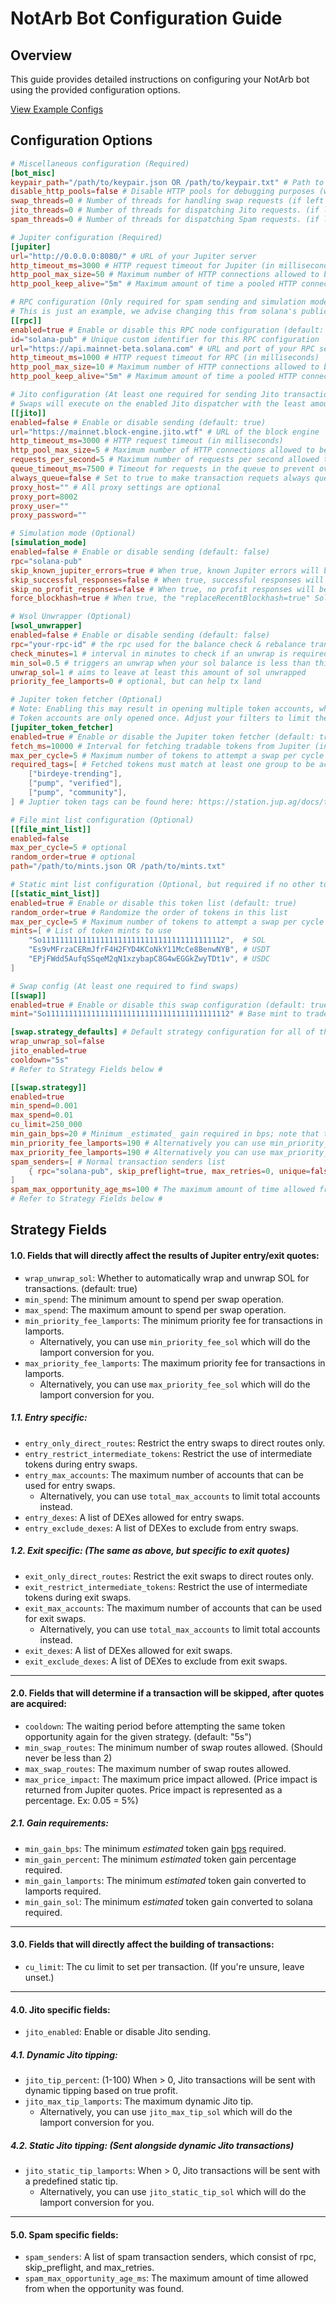 # NotArb Bot Configuration Guide

## Overview

This guide provides detailed instructions on configuring your NotArb bot using the provided configuration options.

[View Example Configs](https://examples.notarb.org/)

## Configuration Options

```toml
# Miscellaneous configuration (Required)
[bot_misc]
keypair_path="/path/to/keypair.json OR /path/to/keypair.txt" # Path to the keypair file used for signing transactions
disable_http_pools=false # Disable HTTP pools for debugging purposes (will be removed in future)
swap_threads=0 # Number of threads for handling swap requests (if left 0, the bot will automatically determine an optimal amount)
jito_threads=0 # Number of threads for dispatching Jito requests. (if left 0, the bot will automatically determine an optimal amount)
spam_threads=0 # Number of threads for dispatching Spam requests. (if left 0, the bot will automatically determine an optimal amount)

# Jupiter configuration (Required)
[jupiter]
url="http://0.0.0.0:8080/" # URL of your Jupiter server
http_timeout_ms=3000 # HTTP request timeout for Jupiter (in milliseconds)
http_pool_max_size=50 # Maximum number of HTTP connections allowed to be pooled for this dispatcher's requests (default: 5)
http_pool_keep_alive="5m" # Maximum amount of time a pooled HTTP connection can be idle for. (default: "5m")

# RPC configuration (Only required for spam sending and simulation mode)
# This is just an example, we advise changing this from solana's public rpc.
[[rpc]]
enabled=true # Enable or disable this RPC node configuration (default: true)
id="solana-pub" # Unique custom identifier for this RPC configuration
url="https://api.mainnet-beta.solana.com" # URL and port of your RPC server
http_timeout_ms=1000 # HTTP request timeout for RPC (in milliseconds)
http_pool_max_size=10 # Maximum number of HTTP connections allowed to be pooled for this dispatcher's requests (default: 5)
http_pool_keep_alive="5m" # Maximum amount of time a pooled HTTP connection can be idle for. (default: "5m")

# Jito configuration (At least one required for sending Jito transactions)
# Swaps will execute on the enabled Jito dispatcher with the least amount of requests queued.
[[jito]]
enabled=false # Enable or disable sending (default: true)
url="https://mainnet.block-engine.jito.wtf" # URL of the block engine
http_timeout_ms=3000 # HTTP request timeout (in milliseconds)
http_pool_max_size=5 # Maximum number of HTTP connections allowed to be pooled for this dispatcher's requests (default: 5)
requests_per_second=5 # Maximum number of requests per second allowed to be dispatched
queue_timeout_ms=7500 # Timeout for requests in the queue to prevent overload; ensures the queue doesn't grow faster than it is processed
always_queue=false # Set to true to make transaction requets always queue to this dispatcher no matter what. (The default behavior is to choose a dispatcher with the least amount of requests queued)
proxy_host="" # All proxy settings are optional
proxy_port=8002
proxy_user=""
proxy_password=""

# Simulation mode (Optional)
[simulation_mode]
enabled=false # Enable or disable sending (default: false)
rpc="solana-pub"
skip_known_jupiter_errors=true # When true, known Jupiter errors will be skipped from output
skip_successful_responses=false # When true, successful responses will be skipped from output
skip_no_profit_responses=false # When true, no profit responses will be skipped from output
force_blockhash=true # When true, the "replaceRecentBlockhash=true" Solana variable will be set

# Wsol Unwrapper (Optional)
[wsol_unwrapper]
enabled=false # Enable or disable sending (default: false)
rpc="your-rpc-id" # the rpc used for the balance check & rebalance transaction
check_minutes=1 # interval in minutes to check if an unwrap is required
min_sol=0.5 # triggers an unwrap when your sol balance is less than this number
unwrap_sol=1 # aims to leave at least this amount of sol unwrapped
priority_fee_lamports=0 # optional, but can help tx land

# Jupiter token fetcher (Optional)
# Note: Enabling this may result in opening multiple token accounts, which can affect your balance due to account creation fees.
# Token accounts are only opened once. Adjust your filters to limit the number of tokens if this is a concern.
[jupiter_token_fetcher]
enabled=true # Enable or disable the Jupiter token fetcher (default: true)
fetch_ms=10000 # Interval for fetching tradable tokens from Jupiter (in milliseconds)
max_per_cycle=5 # Maximum number of tokens to attempt a swap per cycle
required_tags=[ # Fetched tokens must match at least one group to be accepted.
    ["birdeye-trending"], 
    ["pump", "verified"],
    ["pump", "community"],
] # Juptier token tags can be found here: https://station.jup.ag/docs/token-list/token-list-api

# File mint list configuration (Optional)
[[file_mint_list]]
enabled=false
max_per_cycle=5 # optional
random_order=true # optional
path="/path/to/mints.json OR /path/to/mints.txt"

# Static mint list configuration (Optional, but required if no other token suppliers are enabled)
[[static_mint_list]]
enabled=true # Enable or disable this token list (default: true)
random_order=true # Randomize the order of tokens in this list
max_per_cycle=5 # Maximum number of tokens to attempt a swap per cycle
mints=[ # List of token mints to use
    "So11111111111111111111111111111111111111112",  # SOL
    "Es9vMFrzaCERmJfrF4H2FYD4KCoNkY11McCe8BenwNYB", # USDT
    "EPjFWdd5AufqSSqeM2qN1xzybapC8G4wEGGkZwyTDt1v", # USDC
]

# Swap config (At least one required to find swaps)
[[swap]]
enabled=true # Enable or disable this swap configuration (default: true)
mint="So11111111111111111111111111111111111111112" # Base mint to trade (can also do symbols: SOL, USDC, USDT)

[swap.strategy_defaults] # Default strategy configuration for all of this swap's strategies
wrap_unwrap_sol=false 
jito_enabled=true
cooldown="5s"
# Refer to Strategy Fields below #

[[swap.strategy]]
enabled=true
min_spend=0.001 
max_spend=0.01
cu_limit=250_000
min_gain_bps=20 # Minimum _estimated_ gain required in bps; note that the actual profit may vary by the time the transaction lands. Consider starting with a higher value to be safe.
min_priority_fee_lamports=190 # Alternatively you can use min_priority_fee_sol
max_priority_fee_lamports=190 # Alternatively you can use max_priority_fee_sol
spam_senders=[ # Normal transaction senders list
    { rpc="solana-pub", skip_preflight=true, max_retries=0, unique=false },
]
spam_max_opportunity_age_ms=100 # The maximum amount of time allowed from when the opportunity was found. (default: 1000) (The name of this may change in the future)
# Refer to Strategy Fields below #
```

## Strategy Fields

#### 1.0. Fields that will directly affect the results of Jupiter entry/exit quotes:
- `wrap_unwrap_sol`: Whether to automatically wrap and unwrap SOL for transactions. (default: true)
- `min_spend`: The minimum amount to spend per swap operation.
- `max_spend`: The maximum amount to spend per swap operation.
- `min_priority_fee_lamports`: The minimum priority fee for transactions in lamports.
  - Alternatively, you can use `min_priority_fee_sol` which will do the lamport conversion for you.
- `max_priority_fee_lamports`: The maximum priority fee for transactions in lamports.
  - Alternatively, you can use `max_priority_fee_sol` which will do the lamport conversion for you.
##### 1.1. Entry specific:
- `entry_only_direct_routes`: Restrict the entry swaps to direct routes only.
- `entry_restrict_intermediate_tokens`: Restrict the use of intermediate tokens during entry swaps.
- `entry_max_accounts`: The maximum number of accounts that can be used for entry swaps.
  - Alternatively, you can use `total_max_accounts` to limit total accounts instead.
- `entry_dexes`: A list of DEXes allowed for entry swaps.
- `entry_exclude_dexes`: A list of DEXes to exclude from entry swaps.
##### 1.2. Exit specific: (The same as above, but specific to exit quotes)
- `exit_only_direct_routes`: Restrict the exit swaps to direct routes only.
- `exit_restrict_intermediate_tokens`: Restrict the use of intermediate tokens during exit swaps.
- `exit_max_accounts`: The maximum number of accounts that can be used for exit swaps.
  - Alternatively, you can use `total_max_accounts` to limit total accounts instead.
- `exit_dexes`: A list of DEXes allowed for exit swaps.
- `exit_exclude_dexes`: A list of DEXes to exclude from exit swaps.
---
#### 2.0. Fields that will determine if a transaction will be skipped, after quotes are acquired:
- `cooldown`: The waiting period before attempting the same token opportunity again for the given strategy. (default: "5s")
- `min_swap_routes`: The minimum number of swap routes allowed. (Should never be less than 2)
- `max_swap_routes`: The maximum number of swap routes allowed.
- `max_price_impact`: The maximum price impact allowed. (Price impact is returned from Jupiter quotes. Price impact is represented as a percentage. Ex: 0.05 = 5%)
##### 2.1. Gain requirements:
- `min_gain_bps`: The minimum _estimated_ token gain [bps](https://www.investopedia.com/ask/answers/what-basis-point-bps) required.
- `min_gain_percent`: The minimum _estimated_ token gain percentage required.
- `min_gain_lamports`: The minimum _estimated_ token gain converted to lamports required.
- `min_gain_sol`: The minimum _estimated_ token gain converted to solana required.
---
#### 3.0. Fields that will directly affect the building of transactions:
- `cu_limit`: The cu limit to set per transaction. (If you're unsure, leave unset.)
---
#### 4.0. Jito specific fields:
- `jito_enabled`: Enable or disable Jito sending.
##### 4.1. Dynamic Jito tipping:
- `jito_tip_percent`: (1-100) When > 0, Jito transactions will be sent with dynamic tipping based on true profit.
- `jito_max_tip_lamports`: The maximum dynamic Jito tip.
  - Alternatively, you can use `jito_max_tip_sol` which will do the lamport conversion for you.
##### 4.2. Static Jito tipping: (Sent alongside dynamic Jito transactions)
- `jito_static_tip_lamports`: When > 0, Jito transactions will be sent with a predefined static tip.
  - Alternatively, you can use `jito_static_tip_sol` which will do the lamport conversion for you.
---
#### 5.0. Spam specific fields:
- `spam_senders`: A list of spam transaction senders, which consist of rpc, skip_preflight, and max_retries.
- `spam_max_opportunity_age_ms`: The maximum amount of time allowed from when the opportunity was found.